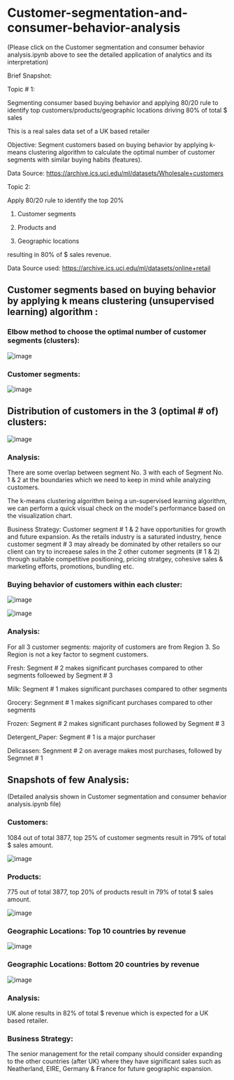 # Customer-segmentation-and-consumer-behavior-analysis

(Please click on the Customer segmentation and consumer behavior analysis.ipynb above to see the detailed application of analytics and its interpretation)

Brief Snapshot: 

Topic # 1:

Segmenting consumer based buying behavior and applying 80/20 rule to identify top customers/products/geographic locations driving 80% of total $ sales

This is a real sales data set of a UK based retailer

Objective: Segment customers based on buying behavior by applying k-means clustering algorithm to calculate the optimal number of customer segments with similar buying habits (features).

Data Source: https://archive.ics.uci.edu/ml/datasets/Wholesale+customers


Topic 2:

Apply 80/20 rule to identify the top 20% 

1) Customer segments 

2) Products and

3) Geographic locations

resulting in 80% of $ sales revenue.

Data Source used: https://archive.ics.uci.edu/ml/datasets/online+retail

## Customer segments based on buying behavior by applying k means clustering (unsupervised learning) algorithm :

### Elbow method to choose the optimal number of customer segments (clusters):

![image](https://user-images.githubusercontent.com/38769913/51401473-da786880-1b18-11e9-9f8e-3a79651f25f3.png)


### Customer segments:

![image](https://user-images.githubusercontent.com/38769913/51401411-aa30ca00-1b18-11e9-957d-5bd9342b9093.png)


## Distribution of customers in the 3 (optimal # of) clusters:

![image](https://user-images.githubusercontent.com/38769913/51401510-ef54fc00-1b18-11e9-996e-e06ce24b873d.png)


### Analysis:
There are some overlap between segment No. 3 with each of Segment No. 1 & 2 at the boundaries which we need to keep in mind while analyzing customers.

The k-means clustering algorithm being a un-supervised learning algorithm, we can perform a quick visual check on the model's performance based on the visualization chart.

Business Strategy:
Customer segment # 1 & 2 have opportunities for growth and future expansion. As the retails industry is a saturated industry, hence customer segment # 3 may already be dominated by other retailers so our client can try to increaese sales in the 2 other cutomer segments (# 1 & 2) through suitable competitive positioning, pricing stratgey, cohesive sales & marketing efforts, promotions, bundling etc.


### Buying behavior of customers within each cluster:

![image](https://user-images.githubusercontent.com/38769913/51401375-91c0af80-1b18-11e9-9eb9-be9fcc102d66.png)

![image](https://user-images.githubusercontent.com/38769913/51401293-60e07a80-1b18-11e9-8f6d-0f910b8e6d74.png)

### Analysis:

For all 3 customer segments: majority of customers are from Region 3. So Region is not a key factor to segment customers.

Fresh: Segment # 2 makes significant purchases compared to other segments folloewed by Segment # 3

Milk: Segment # 1 makes significant purchases compared to other segments

Grocery: Segnment # 1 makes significant purchases compared to other segments

Frozen: Segment # 2 makes significant purchases followed by Segment # 3

Detergent_Paper: Segment # 1 is a major purchaser

Delicassen: Segnment # 2 on average makes most purchases, followed by Segmnet # 1


## Snapshots of few Analysis: 
(Detailed analysis shown in Customer segmentation and consumer behavior analysis.ipynb file)

### Customers:

1084 out of total 3877, top 25% of customer segments result in 79% of total $ sales amount.

![image](https://user-images.githubusercontent.com/38769913/51401094-f92a2f80-1b17-11e9-9772-da123b92844f.png)


### Products:

775 out of total 3877, top 20% of products result in 79% of total $ sales amount.

![image](https://user-images.githubusercontent.com/38769913/51401016-cc761800-1b17-11e9-9069-29b34fd5bbd1.png)


### Geographic Locations: Top 10 countries by revenue

![image](https://user-images.githubusercontent.com/38769913/51400833-5d98bf00-1b17-11e9-8f8a-2fed1fcee2e1.png)

### Geographic Locations: Bottom 20 countries by revenue

![image](https://user-images.githubusercontent.com/38769913/51400800-4954c200-1b17-11e9-8bdc-7f5d0cd58b89.png)

### Analysis:
UK alone results in 82% of total $ revenue which is expected for a UK based retailer.

### Business Strategy:
The senior management for the retail company should consider expanding to the other countries (after UK) where they have significant sales such as Neatherland, EIRE, Germany & France for future geographic expansion.
